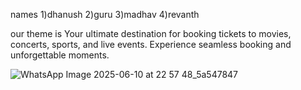 names 
1)dhanush
2)guru
3)madhav
4)revanth

our theme is 
Your ultimate destination for booking tickets to movies, concerts, sports, and live events. Experience seamless booking and unforgettable moments.

![WhatsApp Image 2025-06-10 at 22 57 48_5a547847](https://github.com/user-attachments/assets/c3aa1f94-d12b-46b5-9e17-dbe3a0893631)


